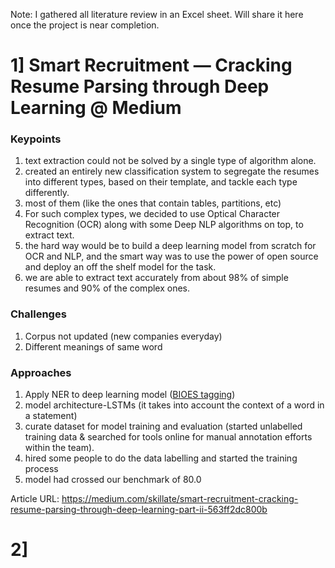 Note: I gathered all literature review in an Excel sheet. Will share it here once the project is near completion. 
# 1] Smart Recruitment — Cracking Resume Parsing through Deep Learning @ Medium
### Keypoints
1. text extraction could not be solved by a single type of algorithm alone.
2. created an entirely new classification system to segregate the resumes into different types, based on their template, and tackle each type differently. 
3. most of them (like the ones that contain tables, partitions, etc) 
4. For such complex types, we decided to use Optical Character Recognition (OCR) along with some Deep NLP algorithms on top, to extract text.
5. the hard way would be to build a deep learning model from scratch for OCR and NLP, and the smart way was to use the power of open source and deploy an off the shelf model for the task.
6. we are able to extract text accurately from about 98% of simple resumes and 90% of the complex ones.

### Challenges
1. Corpus not updated (new companies everyday)
2. Different meanings of same word

### Approaches
1. Apply NER to deep learning model ([BIOES tagging](http://ml.cau.ac.kr/activities/outputs/210803-BIOES,%20Conditional%20Random%20Field.pdf))
2. model architecture-LSTMs 
(it takes into account the context of a word in a statement)
3. curate dataset for model training and evaluation
(started unlabelled training data & searched for tools online for manual annotation efforts within the team). 
4. hired some people to do the data labelling and started the training process 
5. model had crossed our benchmark of 80.0

Article URL: https://medium.com/skillate/smart-recruitment-cracking-resume-parsing-through-deep-learning-part-ii-563ff2dc800b

# 2] 
